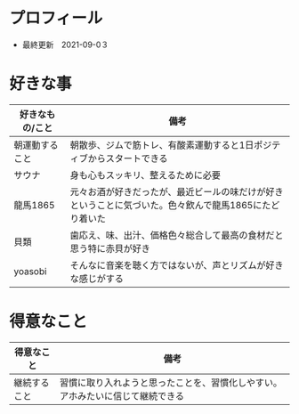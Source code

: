 # プロフィール
- 最終更新　2021-09-0３

# 好きな事
|好きなもの/こと|備考|
|---|---|
|朝運動すること|朝散歩、ジムで筋トレ、有酸素運動すると1日ポジティブからスタートできる|
|サウナ|身も心もスッキリ、整えるために必要|
|龍馬1865|元々お酒が好きだったが、最近ビールの味だけが好きということに気づいた。色々飲んで龍馬1865にたどり着いた|
|貝類|歯応え、味、出汁、価格色々総合して最高の食材だと思う特に赤貝が好き|
|yoasobi|そんなに音楽を聴く方ではないが、声とリズムが好きな感じがする|

# 得意なこと
|得意なこと|備考|
|---|---|
|継続すること|習慣に取り入れようと思ったことを、習慣化しやすい。アホみたいに信じて継続できる|
